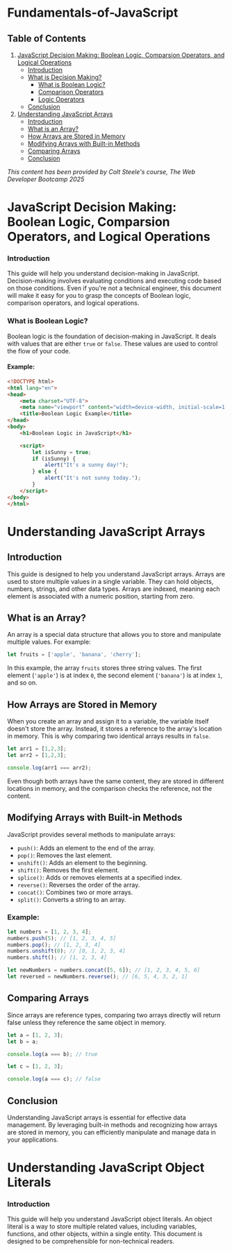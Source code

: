 # Fundamentals-of-JavaScript

## Table of Contents
1. [JavaScript Decision Making: Boolean Logic, Comparsion Operators, and Logical Operations](#javascript-decision-making-boolean-logic-comparsion-operators-and-logical-operations)
    - [Introduction](#introduction)
    - [What is Decision Making?](#what-is-decision-making)
        - [What is Boolean Logic?](#what-is-boolean-logic)
        - [Comparison Operators](#comparison-operators)
        - [Logic Operators](#logic-operators)
    - [Conclusion](#conclusion)
2. [Understanding JavaScript Arrays](#understanding-javascript-arrays)
    - [Introduction](#introduction)
    - [What is an Array?](#what-is-an-array?)
    - [How Arrays are Stored in Memory](#how-arrays-are-stored-in-memory)
    - [Modifying Arrays with Built-in Methods](#modifying-arrays-with-built-in-methods)
    - [Comparing Arrays](#comparing-arrays)
    - [Conclusion](#conclusion)

*This content has been provided by Colt Steele's course, The Web Developer Bootcamp 2025*

# JavaScript Decision Making: Boolean Logic, Comparsion Operators, and Logical Operations

### Introduction
This guide will help you understand decision-making in JavaScript. Decision-making involves evaluating conditions and executing code based on those conditions. Even if you're not a technical engineer, this document will make it easy for you to grasp the concepts of Boolean logic, comparison operators, and logical operations.


### What is Boolean Logic?
Boolean logic is the foundation of decision-making in JavaScript. It deals with values that are either `true` or `false`. These values are used to control the flow of your code.

#### Example:
```html
<!DOCTYPE html>
<html lang="en">
<head>
    <meta charset="UTF-8">
    <meta name="viewport" content="width=device-width, initial-scale=1.0">
    <title>Boolean Logic Example</title>
</head>
<body>
    <h1>Boolean Logic in JavaScript</h1>

    <script>
        let isSunny = true;
        if (isSunny) {
            alert("It's a sunny day!");
        } else {
            alert("It's not sunny today.");
        }
    </script>
</body>
</html>
```

# Understanding JavaScript Arrays

## Introduction
This guide is designed to help you understand JavaScript arrays. Arrays are used to store multiple values in a single variable. They can hold objects, numbers, strings, and other data types. Arrays are indexed, meaning each element is associated with a numeric position, starting from zero.

## What is an Array?
An array is a special data structure that allows you to store and manipulate multiple values. For example:
```js
let fruits = ['apple', 'banana', 'cherry'];
```
In this example, the array `fruits` stores three string values. The first element (`'apple'`) is at index `0`, the second element (`'banana'`) is at index `1`, and so on.

## How Arrays are Stored in Memory
When you create an array and assign it to a variable, the variable itself doesn't store the array. Instead, it stores a reference to the array's location in memory. This is why comparing two identical arrays results in `false`.

```js
let arr1 = [1,2,3];
let arr2 = [1,2,3];

console.log(arr1 === arr2);
```

Even though both arrays have the same content, they are stored in different locations in memory, and the comparison checks the reference, not the content.

## Modifying Arrays with Built-in Methods
JavaScript provides several methods to manipulate arrays: 
- `push()`: Adds an element to the end of the array.
- `pop()`: Removes the last element.
- `unshift()`: Adds an element to the beginning.
- `shift()`: Removes the first element.
- `splice()`: Adds or removes elements at a specified index.
- `reverse()`: Reverses the order of the array.
- `concat()`: Combines two or more arrays.
- `split()`: Converts a string to an array.

### Example:
```js
let numbers = [1, 2, 3, 4];
numbers.push(5); // [1, 2, 3, 4, 5]
numbers.pop(); // [1, 2, 3, 4]
numbers.unshift(0); // [0, 1, 2, 3, 4]
numbers.shift(); // [1, 2, 3, 4]

let newNumbers = numbers.concat([5, 6]); // [1, 2, 3, 4, 5, 6]
let reversed = newNumbers.reverse(); // [6, 5, 4, 3, 2, 1]
```

## Comparing Arrays
Since arrays are reference types, comparing two arrays directly will return false unless they reference the same object in memory.
```js
let a = [1, 2, 3];
let b = a;

console.log(a === b); // true

let c = [1, 2, 3];

console.log(a === c); // false
```

## Conclusion
Understanding JavaScript arrays is essential for effective data management. By leveraging built-in methods and recognizing how arrays are stored in memory, you can efficiently manipulate and manage data in your applications.

# Understanding JavaScript Object Literals

### Introduction
This guide will help you understand JavaScript object literals. An object literal is a way to store multiple related values, including variables, functions, and other objects, within a single entity. This document is designed to be comprehensible for non-technical readers.